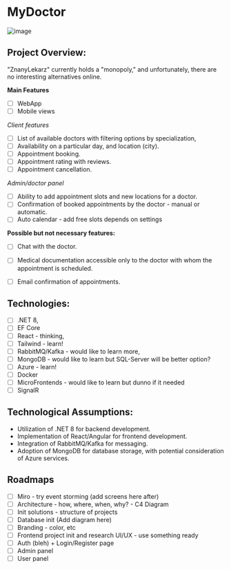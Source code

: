 
# MyDoctor
![image](https://github.com/Michal-Sta/Formify/assets/9118085/a1245f92-f068-4fc8-9bfe-7344f7ed814a)

## Project Overview:

"ZnanyLekarz" currently holds a "monopoly," and unfortunately, there are no interesting alternatives online.

**Main Features**
- [ ] WebApp
- [ ] Mobile views

*Client features*
- [ ] List of available doctors with filtering options by specialization, 
- [ ] Availability on a particular day, and location (city).
- [ ] Appointment booking. 
- [ ] Appointment rating with reviews.
- [ ] Appointment cancellation.

*Admin/doctor panel*
- [ ] Ability to add appointment slots and new locations for a doctor.
- [ ] Confirmation of booked appointments by the doctor - manual or automatic.
- [ ] Auto calendar - add free slots depends on settings

**Possible but not necessary features:**
- [ ] Chat with the doctor.
- [ ] Medical documentation accessible only to the doctor with whom the appointment is scheduled.
- [ ] Email confirmation of appointments.


## Technologies:
- [ ] .NET 8, 
- [ ] EF Core
- [ ] React - thinking,
- [ ] Tailwind - learn!
- [ ] RabbitMQ/Kafka - would like to learn more, 
- [ ] MongoDB - would like to learn but SQL-Server will be better option?
- [ ] Azure - learn!
- [ ] Docker
- [ ] MicroFrontends - would like to learn but dunno if it needed
- [ ] SignalR

## Technological Assumptions:
-   Utilization of .NET 8 for backend development.
-   Implementation of React/Angular for frontend development.
-   Integration of RabbitMQ/Kafka for messaging.
-   Adoption of MongoDB for database storage, with potential consideration of Azure services.

## Roadmaps
- [ ] Miro - try event storming (add screens here after)
- [ ] Architecture - how, where, when, why? - C4 Diagram
- [ ] Init solutions - structure of projects
- [ ] Database init (Add diagram here)
- [ ] Branding - color, etc 
- [ ] Frontend project init and research UI/UX - use something ready
- [ ] Auth (bleh) + Login/Register page
- [ ] Admin panel
- [ ] User panel

